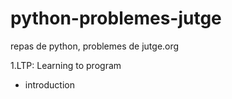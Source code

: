 
python-problemes-jutge
======================

repas de python, problemes de jutge.org

1.LTP: Learning to program
  * introduction

